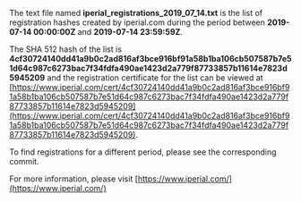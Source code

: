The text file named **iperial_registrations_2019_07_14.txt** is the list of registration hashes created by iperial.com during the period between **2019-07-14 00:00:00Z** and **2019-07-14 23:59:59Z**.

The SHA 512 hash of the list is **4cf30724140dd41a9b0c2ad816af3bce916bf91a58b1ba106cb507587b7e51d64c987c6273bac7f34fdfa490ae1423d2a779f87733857b11614e7823d5945209** and the registration certificate for the list can be viewed at [https://www.iperial.com/cert/4cf30724140dd41a9b0c2ad816af3bce916bf91a58b1ba106cb507587b7e51d64c987c6273bac7f34fdfa490ae1423d2a779f87733857b11614e7823d5945209](https://www.iperial.com/cert/4cf30724140dd41a9b0c2ad816af3bce916bf91a58b1ba106cb507587b7e51d64c987c6273bac7f34fdfa490ae1423d2a779f87733857b11614e7823d5945209).

To find registrations for a different period, please see the corresponding commit.

For more information, please visit [https://www.iperial.com/](https://www.iperial.com/)
